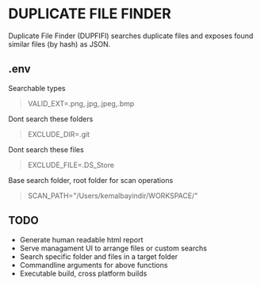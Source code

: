 # DUPLICATE FILE FINDER
Duplicate File Finder (DUPFIFI) searches duplicate files and exposes found similar files (by hash) as JSON.



## .env

Searchable types
> VALID_EXT=.png,.jpg,.jpeg,.bmp

Dont search these folders
> EXCLUDE_DIR=.git

Dont search these files
> EXCLUDE_FILE=.DS_Store

Base search folder, root folder for scan operations
> SCAN_PATH="/Users/kemalbayindir/WORKSPACE/"

## TODO
- Generate human readable html report
- Serve managament UI to arrange files or custom searchs
- Search specific folder and files in a target folder
- Commandline arguments for above functions
- Executable build, cross platform builds
